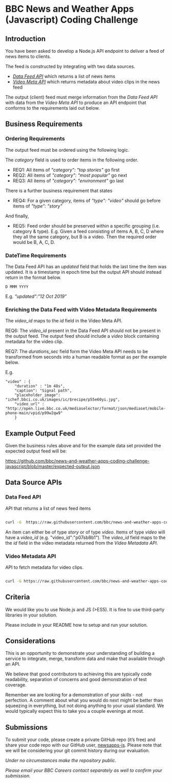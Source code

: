 # BBC News and Weather Apps (Javascript) Coding Challenge  

## Introduction

You have been asked to develop a Node.js API endpoint to deliver a feed of news items to clients.

The feed is constructed by integrating with two data sources.

* *[Data Feed API](#data-feed-api)* which returns a list of news items
* *[Video Meta API](#video-metadata-api)* which returns metadata about video clips in the news feed

The output (client) feed must merge information from the *Data Feed API* with data from the *Video Meta API* to produce an API endpoint that conforms to the requirements laid out below.

## Business Requirements

### Ordering Requirements
The output feed must be ordered using the following logic.

The *category* field is used to order items in the following order.
* REQ1: All  items of *"category": "top stories"* go first
* REQ2: All  items of *"category": "most popular"* go next
* REQ3: All  items of *"category": "environment"* go last

There is a further business requirement that states
* REQ4: For a given category, items of *"type": "video"* should go before items of *"type": "story"* 

And finally,
* REQ5: Feed order should be preserved within a specific grouping (i.e. category & type). E.g.
Given a feed consisting of items A, B, C, D where they all the same category, but B is a video. Then the required order would be B, A, C, D.


### DateTime Requirements

The Data Feed API has an *updated* field that  holds the last time the item was updated. It is a timestamp in epoch time but the output API should instead return in the format below.

```D MMM YYYY```

E.g. *"updated":"12 Oct 2019"*

### Enriching the Data Feed with Video Metadata Requirements

The *video_id* maps to the *id* field in the Video Meta API.

REQ6: The *video_id* present in the Data Feed API should not be present in the output feed. The output feed should include a *video* block containing metadata for the video clip.

REQ7: The *durations_sec* field form the Video Meta API needs to be transformed from seconds into a human readable format as per the example below.

E.g. 

```
"video" : {
    "duration" : "1m 48s",
    "caption": "Signal path",
    "placeholder_image": "ichef.bbci.co.uk/images/ic/$recipe/p55e60yi.jpg",
    "video_url" : "http://open.live.bbc.co.uk/mediaselector/format/json/mediaset/mobile-phone-main/vpid/p99w2qw9"
    }
```

## Example Output Feed
 Given the business rules above and for the example data set provided the expected output feed will be:
 
 https://github.com/bbc/news-and-weather-apps-coding-challenge-javascript/blob/master/expected-output.json

  
## Data Source APIs
### Data Feed API

API that returns a list of news feed items

```bash

curl -G  https://raw.githubusercontent.com/bbc/news-and-weather-apps-coding-challenge-javascript/master/data-feed.json

```

An item can either be of type *story* or of type *video*. Items of type *video* will have a *video_id* (e.g. "video_id":"p07sb8b1"). The *video_id* field maps to the the *id* field in the video metadata returned from the *Video Metadata API*.
  

### Video Metadata API

API to fetch metadata for video clips.

```bash

curl -G https://raw.githubusercontent.com/bbc/news-and-weather-apps-coding-challenge-javascript/master/video-meta.json

```

## Criteria

We would like you to use Node.js and JS (>ES5). It is fine to use third-party libraries in your solution.

Please include in your README how to setup and run your solution.

## Considerations
This is an opportunity to demonstrate your understanding of building a service to integrate, merge,  transform data and make that available through an API. 

We believe that good contributors to achieving this are typically code readability, separation of concerns and good demonstration of test coverage. 

Remember we are looking for a demonstration of your skills - not perfection. A comment about what you would do next might be better than squeezing in everything, but not doing anything to your usual standard. We would typically expect this to take you a couple evenings at most.

## Submissions
  
To submit your code, please create a private GitHub repo (it’s free) and share your code repo with our GitHub user, [newsapps-js](https://github.com/newsapps-js). Please note that we will be considering your git commit history during our evaluation.

_Under no circumstances make the repository public._

_Please email your BBC Careers contact separately as well to confirm your submission._